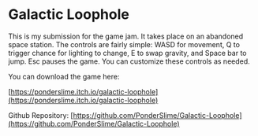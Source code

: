 # Galactic Loophole
This is my submission for the game jam. It takes place on an abandoned space station.
The controls are fairly simple:
WASD for movement, Q to trigger chance for lighting to change, E to swap gravity, and Space bar to jump. Esc pauses the game.
You can customize these controls as needed.

You can download the game here:

[https://ponderslime.itch.io/galactic-loophole](https://ponderslime.itch.io/galactic-loophole)

Github Repository:
[https://github.com/PonderSlime/Galactic-Loophole](https://github.com/PonderSlime/Galactic-Loophole)
